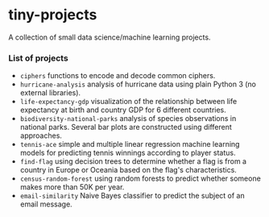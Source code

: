 # tiny-projects

A collection of small data science/machine learning projects. 

### List of projects
- `ciphers` functions to encode and decode common ciphers.
- `hurricane-analysis` analysis of hurricane data using plain Python 3 (no external libraries).
- `life-expectancy-gdp` visualization of the relationship between life expectancy at birth and country GDP for 6 different countries.   
- `biodiversity-national-parks` analysis of species observations in national parks. Several bar plots are constructed using different approaches.
- `tennis-ace` simple and multiple linear regression machine learning models for predicting tennis winnings according to player status.
- `find-flag` using decision trees to determine whether a flag is from a country in Europe or Oceania based on the flag's characteristics.
- `census-random-forest` using random forests to predict whether someone makes more than 50K per year.
- `email-similarity` Naive Bayes classifier to predict the subject of an email message. 
